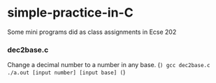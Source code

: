 # simple-practice-in-C
Some mini programs did as class assignments in Ecse 202

### dec2base.c
Change a decimal number to a number in any base. 
(```)
  gcc dec2base.c
  ./a.out [input number] [input base]
(```)


